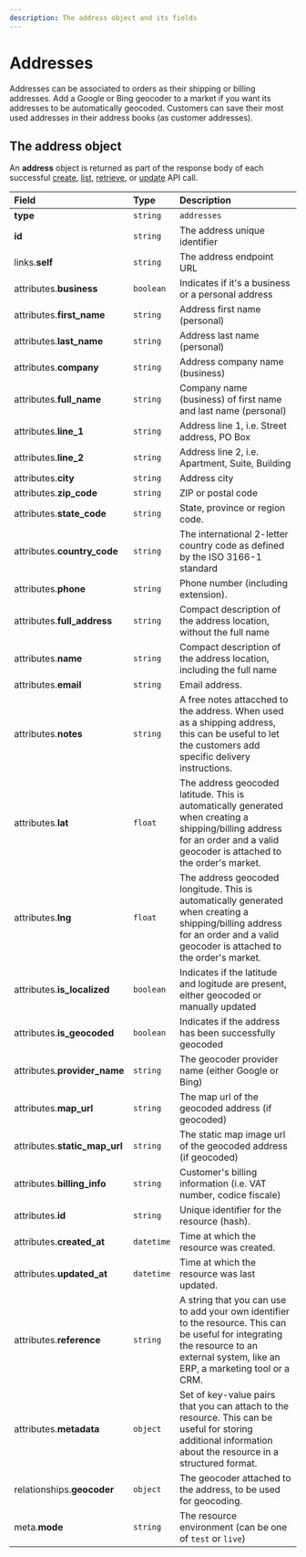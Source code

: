 ```yaml
---
description: The address object and its fields
---
```


# Addresses

Addresses can be associated to orders as their shipping or billing addresses. Add a Google or Bing geocoder to a market if you want its addresses to be automatically geocoded. Customers can save their most used addresses in their address books \(as customer addresses\).

## The address object

An **address** object is returned as part of the response body of each successful [create](https://docs.commercelayer.io/api/resources/addresses/create_address), [list](https://docs.commercelayer.io/api/resources/addresses/list_addresses), [retrieve](https://docs.commercelayer.io/api/resources/addresses/retrieve_address), or [update](https://docs.commercelayer.io/api/resources/addresses/update_address) API call.

| Field | Type | Description |
| :--- | :--- | :--- |
| **type** | `string` | `addresses` |
| **id** | `string` | The address unique identifier |
| links.**self** | `string` | The address endpoint URL |
| attributes.**business** | `boolean` | Indicates if it's a business or a personal address |
| attributes.**first\_name** | `string` | Address first name \(personal\) |
| attributes.**last\_name** | `string` | Address last name \(personal\) |
| attributes.**company** | `string` | Address company name \(business\) |
| attributes.**full\_name** | `string` | Company name \(business\) of first name and last name \(personal\) |
| attributes.**line\_1** | `string` | Address line 1, i.e. Street address, PO Box |
| attributes.**line\_2** | `string` | Address line 2, i.e. Apartment, Suite, Building |
| attributes.**city** | `string` | Address city |
| attributes.**zip\_code** | `string` | ZIP or postal code |
| attributes.**state\_code** | `string` | State, province or region code. |
| attributes.**country\_code** | `string` | The international 2-letter country code as defined by the ISO 3166-1 standard |
| attributes.**phone** | `string` | Phone number \(including extension\). |
| attributes.**full\_address** | `string` | Compact description of the address location, without the full name |
| attributes.**name** | `string` | Compact description of the address location, including the full name |
| attributes.**email** | `string` | Email address. |
| attributes.**notes** | `string` | A free notes attacched to the address. When used as a shipping address, this can be useful to let the customers add specific delivery instructions. |
| attributes.**lat** | `float` | The address geocoded latitude. This is automatically generated when creating a shipping/billing address for an order and a valid geocoder is attached to the order's market. |
| attributes.**lng** | `float` | The address geocoded longitude. This is automatically generated when creating a shipping/billing address for an order and a valid geocoder is attached to the order's market. |
| attributes.**is\_localized** | `boolean` | Indicates if the latitude and logitude are present, either geocoded or manually updated |
| attributes.**is\_geocoded** | `boolean` | Indicates if the address has been successfully geocoded |
| attributes.**provider\_name** | `string` | The geocoder provider name \(either Google or Bing\) |
| attributes.**map\_url** | `string` | The map url of the geocoded address \(if geocoded\) |
| attributes.**static\_map\_url** | `string` | The static map image url of the geocoded address \(if geocoded\) |
| attributes.**billing\_info** | `string` | Customer's billing information \(i.e. VAT number, codice fiscale\) |
| attributes.**id** | `string` | Unique identifier for the resource \(hash\). |
| attributes.**created\_at** | `datetime` | Time at which the resource was created. |
| attributes.**updated\_at** | `datetime` | Time at which the resource was last updated. |
| attributes.**reference** | `string` | A string that you can use to add your own identifier to the resource. This can be useful for integrating the resource to an external system, like an ERP, a marketing tool or a CRM. |
| attributes.**metadata** | `object` | Set of key-value pairs that you can attach to the resource. This can be useful for storing additional information about the resource in a structured format. |
| relationships.**geocoder** | `object` | The geocoder attached to the address, to be used for geocoding. |
| meta.**mode** | `string` | The resource environment \(can be one of `test` or `live`\) |

